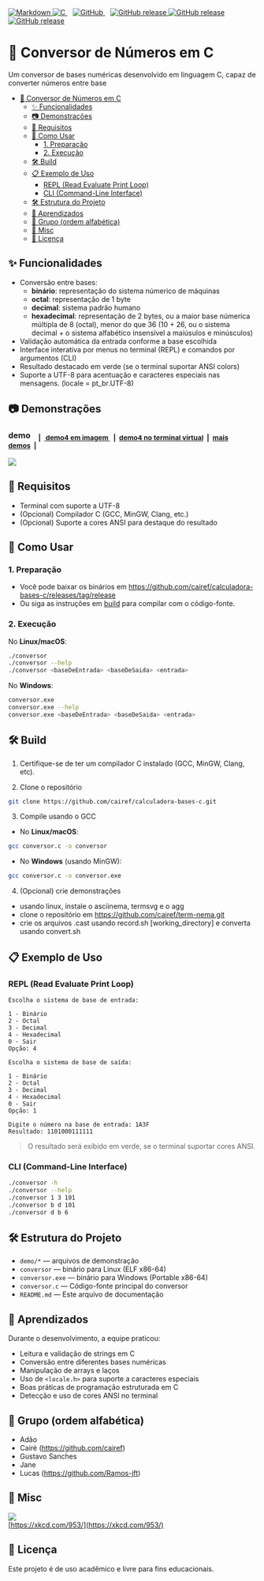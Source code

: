 <object>
  <a href="https://www.markdownguide.org/">
    <img src="https://img.shields.io/badge/Markdown-000000?style=flat&logo=markdown&logoColor=white" alt="Markdown"/>
  </a>
</object>
<object>
  <a href="https://en.wikipedia.org/wiki/C_(programming_language)">
    <img src="https://img.shields.io/badge/C-A8B9CC?style=flat&logo=c&logoColor=black" alt="C"/>
  </a>
</object>
&ensp;
<object>
  <a href="https://github.com/cairef/calculadora-bases-c">
    <img src="https://img.shields.io/badge/GitHub-181717?style=flat&logo=github&logoColor=white" alt="GitHub"/>
  </a>
</object>
&ensp;
<object>
  <a href="https://github.com/cairef/calculadora-bases-c/releases/latest">
    <img src="https://img.shields.io/github/v/release/cairef/calculadora-bases-c" alt="GitHub release"/>
  </a>
</object>
<object>
  <a href="https://github.com/cairef/calculadora-bases-c">
    <img src="https://img.shields.io/github/stars/cairef/calculadora-bases-c" alt="GitHub release"/>
  </a>
</object>
<object>
  <a href="https://github.com/cairef/calculadora-bases-c">
    <img src="https://img.shields.io/github/forks/cairef/calculadora-bases-c" alt="GitHub release"/>
  </a>
</object>

<br/>

# 🔢 Conversor de Números em C

Um conversor de bases numéricas desenvolvido em linguagem C, capaz de converter números entre base

- [🔢 Conversor de Números em C](#-conversor-de-números-em-c)
  - [✨ Funcionalidades](#-funcionalidades)
  - [📷 Demonstrações](#-demonstrações)
  - [🧪 Requisitos](#-requisitos)
  - [🚀 Como Usar](#-como-usar)
    - [1. Preparação](#1-preparação)
    - [2. Execução](#2-execução)
  - [🛠️ Build](#️-build)
  - [📋 Exemplo de Uso](#-exemplo-de-uso)
    - [REPL (Read Evaluate Print Loop)](#repl-read-evaluate-print-loop)
    - [CLI (Command-Line Interface)](#cli-command-line-interface)
  - [🛠️ Estrutura do Projeto](#️-estrutura-do-projeto)
  - [🧠 Aprendizados](#-aprendizados)
  - [👥 Grupo (ordem alfabética)](#-grupo-ordem-alfabética)
  - [🧩 Misc](#-misc)
  - [📄 Licença](#-licença)

## ✨ Funcionalidades

- Conversão entre bases:
  - **binário**: representação do sistema númerico de máquinas
  - **octal**: representação de 1 byte
  - **decimal**: sistema padrão humano
  - **hexadecimal**: representação de 2 bytes, ou a maior base númerica múltipla de 8 (octal), menor do que 36 (10 + 26, ou o sistema decimal + o sistema alfabético insensível a maiúsulos e minúsculos)
- Validação automática da entrada conforme a base escolhida
- Interface interativa por menus no terminal (REPL) e comandos por argumentos (CLI)
- Resultado destacado em verde (se o terminal suportar ANSI colors)
- Suporte a UTF-8 para acentuação e caracteres especiais nas mensagens. (locale = pt_br.UTF-8)

## 📷 Demonstrações

### demo &ensp; <sub>|&ensp;[ demo4 em imagem ](demo/demo4.jpg)&ensp;|&ensp;[demo4 no terminal virtual](demo/demo4.gif)&ensp;|&ensp;[mais demos](demo/)&ensp;|</sub>
  ![](demo/demo-b2.gif)

## 🧪 Requisitos

- Terminal com suporte a UTF-8
- (Opcional) Compilador C (GCC, MinGW, Clang, etc.)
- (Opcional) Suporte a cores ANSI para destaque do resultado

## 🚀 Como Usar

### 1. Preparação

- Você pode baixar os binários em https://github.com/cairef/calculadora-bases-c/releases/tag/release
- Ou siga as instruções em [build](#Build) para compilar com o código-fonte.

### 2. Execução

No **Linux/macOS**:

```bash
./conversor
./conversor --help
./conversor <baseDeEntrada> <baseDeSaida> <entrada>
```

No **Windows**:

```bash
conversor.exe
conversor.exe --help
conversor.exe <baseDeEntrada> <baseDeSaida> <entrada>
```

## 🛠️ Build

1. Certifique-se de ter um compilador C instalado (GCC, MinGW, Clang, etc).

2. Clone o repositório

```bash
git clone https://github.com/cairef/calculadora-bases-c.git
```

3. Compile usando o GCC

- No **Linux/macOS**:

```bash
gcc conversor.c -o conversor
```

- No **Windows** (usando MinGW):

```bash
gcc conversor.c -o conversor.exe
```

4. (Opcional) crie demonstrações

- usando linux, instale o asciinema, termsvg e o agg
- clone o repositório em https://github.com/cairef/term-nema.git
- crie os arquivos .cast usando record.sh [working_directory] e converta usando convert.sh

## 📋 Exemplo de Uso

### REPL (Read Evaluate Print Loop)

```
Escolha o sistema de base de entrada:

1 - Binário
2 - Octal
3 - Decimal
4 - Hexadecimal
0 - Sair
Opção: 4

Escolha o sistema de base de saída:

1 - Binário
2 - Octal
3 - Decimal
4 - Hexadecimal
0 - Sair
Opção: 1

Digite o número na base de entrada: 1A3F
Resultado: 1101000111111
```
> O resultado será exibido em verde, se o terminal suportar cores ANSI.

### CLI (Command-Line Interface)

```bash
./conversor -h
./conversor --help
./conversor 1 3 101
./conversor b d 101
./conversor d b 6
```

## 🛠️ Estrutura do Projeto

- `demo/*` — arquivos de demonstração
- `conversor` — binário para Linux (ELF x86-64)
- `conversor.exe` — binário para Windows (Portable x86-64)
- `conversor.c` — Código-fonte principal do conversor
- `README.md` — Este arquivo de documentação

## 🧠 Aprendizados

Durante o desenvolvimento, a equipe praticou:

- Leitura e validação de strings em C
- Conversão entre diferentes bases numéricas
- Manipulação de arrays e laços
- Uso de `<locale.h>` para suporte a caracteres especiais
- Boas práticas de programação estruturada em C
- Detecção e uso de cores ANSI no terminal

## 👥 Grupo (ordem alfabética)

- Adão
- Cairé (https://github.com/cairef)
- Gustavo Sanches
- Jane
- Lucas (https://github.com/Ramos-jft)

## 🧩 Misc

![](https://imgs.xkcd.com/comics/1_to_10.png)
<br>[https://xkcd.com/953/](https://xkcd.com/953/)

## 📄 Licença

Este projeto é de uso acadêmico e livre para fins educacionais.

